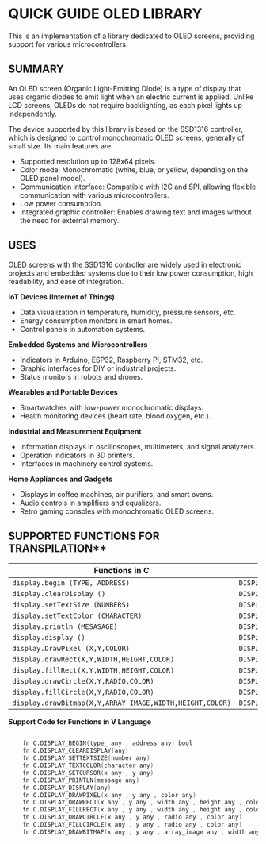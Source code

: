  #  QUICK GUIDE OLED LIBRARY

 This is an implementation of a library dedicated to OLED screens, providing support for various microcontrollers.

 ##  SUMMARY

 An OLED screen (Organic Light-Emitting Diode) is a type of display that uses organic diodes to emit light when an electric current is applied. Unlike LCD screens, OLEDs do not require backlighting, as each pixel lights up independently.

The device supported by this library is based on the SSD1316 controller, which is designed to control monochromatic OLED screens, generally of small size. Its main features are:  

*  Supported resolution up to 128x64 pixels.  
*  Color mode: Monochromatic (white, blue, or yellow, depending on the OLED panel model).  
*  Communication interface: Compatible with I2C and SPI, allowing flexible communication with various microcontrollers.  
*  Low power consumption.  
*  Integrated graphic controller: Enables drawing text and images without the need for external memory.  

##  USES

OLED screens with the SSD1316 controller are widely used in electronic projects and embedded systems due to their low power consumption, high readability, and ease of integration.

**IoT Devices (Internet of Things)**  
* Data visualization in temperature, humidity, pressure sensors, etc.  
* Energy consumption monitors in smart homes.  
* Control panels in automation systems.  

**Embedded Systems and Microcontrollers**  
* Indicators in Arduino, ESP32, Raspberry Pi, STM32, etc.  
* Graphic interfaces for DIY or industrial projects.  
* Status monitors in robots and drones.  

**Wearables and Portable Devices**  
* Smartwatches with low-power monochromatic displays.  
* Health monitoring devices (heart rate, blood oxygen, etc.).  

**Industrial and Measurement Equipment**  
* Information displays in oscilloscopes, multimeters, and signal analyzers.  
* Operation indicators in 3D printers.  
* Interfaces in machinery control systems.  

**Home Appliances and Gadgets**  
* Displays in coffee machines, air purifiers, and smart ovens.  
* Audio controls in amplifiers and equalizers.  
* Retro gaming consoles with monochromatic OLED screens.  

## SUPPORTED FUNCTIONS FOR TRANSPILATION**

| Functions in C                   | Functions in V                   |
|----------------------------------|----------------------------------|
| `display.begin (TYPE, ADDRESS)`    | `DISPLAY_SETUP (TYPE, ADDRESS)`    |
| `display.clearDisplay ()`          | `DISPLAY_CLEARDISPLAY ()`          |
| `display.setTextSize (NUMBERS)`    | `DISPLAY_SETTEXTSIZE (NUMBERS)`    |
| `display.setTextColor (CHARACTER)` | `DISPLAY_SETTEXTCOLOR(CHARACTER)`  |
| `display.println (MESASAGE)`       | `DISPLAY_PRINTLN (MESSAGE)`        |
| `display.display ()`               | `DISPLAY_DISPLAY ()`               | 
| `display.DrawPixel (X,Y,COLOR)`    | `DISPLAY_DRAWPIXEL(X,Y,COLOR)`     |
| `display.drawRect(X,Y,WIDTH,HEIGHT,COLOR)` | `DISPLAY_DRAWRECT(X,Y,WIDTH,HEIGHT,COLOR)`   |
| `display.fillRect(X,Y,WIDTH,HEIGHT,COLOR)` | `DISPLAY_FILLRECT(X,Y,WIDTH,HEIGHT,COLOR)` | 
| `display.drawCircle(X,Y,RADIO,COLOR)` | `DISPLAY_DRAWCICRLE(X,Y,RADIO,COLOR)` | 
| `display.fillCircle(X,Y,RADIO,COLOR)` | `DISPLAY_FILLCIRCLE(X,Y,RADIO,COLOR)` | 
| `display.drawBitmap(X,Y,ARRAY_IMAGE,WIDTH,HEIGHT,COLOR)` | `DISPLAY_DRAWBITMAP(X,Y,ARRAY_IMAGE,WIDTH,HEIGHT,COLOR)` |

**Support Code for Functions in V Language** 

```v

    fn C.DISPLAY_BEGIN(type_ any , address any) bool
    fn C.DISPLAY_CLEARDISPLAY(any) 
    fn C.DISPLAY_SETTEXTSIZE(number any)
    fn C.DISPLAY_TEXTCOLOR(character any)
    fn C.DISPLAY_SETCURSOR(x any , y any)
    fn C.DISPLAY_PRINTLN(message any)
    fn C.DISPLAY_DISPLAY(any) 
    fn C.DISPLAY_DRAWPIXEL(x any , y any , color any)
    fn C.DISPLAY_DRAWRECT(x any , y any , width any , height any , color any)
    fn C.DISPLAY_FILLRECT(x any , y any , width any , height any , color any)
    fn C.DISPLAY_DRAWCIRCLE(x any , y any , radio any , color any)
    fn C.DISPLAY_FILLCIRCLE(x any , y any , radio any , color any) 
    fn C.DISPLAY_DRAWBITMAP(x any , y any , array_image any , width any , height any , color any)  

```
